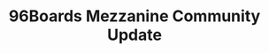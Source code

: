 ---
categories:
- bkk19
description: '> The 96Boards team hosts a community-driven Open-Source mezzanine initiative
  to promote the 96Boards Mezzanine standard adoption and to have free and open-source
  hardware design available to the public.<br>This session would be a status update
  about the community, including but not limited to:<br>1: Our partnership with GroupGets
  as a crowdfunding platform.<br>2: New boards released and/or published.<br>3: Future
  plans and goals.'
future_image:
  featured: 'true'
  path: /assets/images/featured-images/bkk19/BKK19-317.png
session_attendee_num: '1'
session_id: BKK19-317
session_room: 'Keynote Room (World Ballroom BC) '
session_slot:
  end_time: '2019-04-03 11:25:00'
  start_time: '2019-04-03 11:00:00'
session_speakers:
- speaker_bio: '> Open source software and hardware enthusiast. Currently working
    at 96Boards, Linaro as a full-time Maker.'
  speaker_company: Linaro
  speaker_image: /assets/images/speakers/bkk19/sahaj-sarup.jpg
  speaker_location: India
  speaker_name: Sahaj Sarup
  speaker_position: Applications Engineer, 96Boards
  speaker_username: sahaj.sarup
session_track: 96Boards
tag: session
tags:
- IoT and Embedded
title: 96Boards Mezzanine Community Update
---